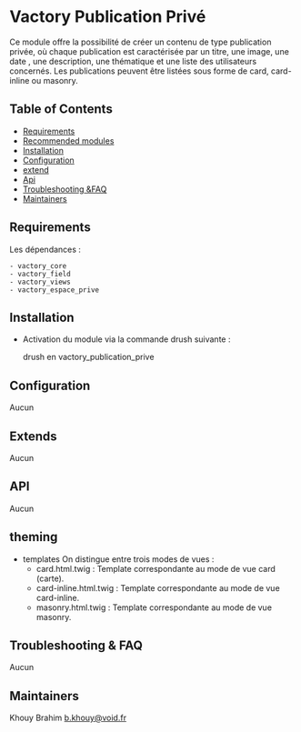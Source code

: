 
# Vactory Publication Privé

Ce module offre la possibilité de créer un contenu de type publication privée,
où chaque publication est caractérisée par un titre, une image, une date , une 
description, une thématique et une liste des utilisateurs concernés.
Les publications peuvent être listées sous forme de card, card-inline 
ou masonry.


## Table of Contents
 * [Requirements](#Requirements)
 * [Recommended modules](#recommended-modules)
 * [Installation](#installation)
 * [Configuration](#configuration)
 * [extend](#extend)
 * [Api](#api)
 * [Troubleshooting &FAQ](#Troubleshooting&FAQ)
 * [Maintainers](#Maintainers)

## Requirements

Les dépendances :

    - vactory_core
    - vactory_field
    - vactory_views
    - vactory_espace_prive

## Installation
- Activation du module via la commande drush suivante :

    drush en vactory_publication_prive

## Configuration
Aucun

## Extends
Aucun

##  API
Aucun

## theming

*  templates
On distingue entre trois modes de vues :
	* card.html.twig : Template correspondante au mode de vue card (carte).
	* card-inline.html.twig : Template correspondante au mode de vue card-inline.
	* masonry.html.twig : Template correspondante au mode de vue masonry.
## Troubleshooting & FAQ
Aucun

## Maintainers

Khouy Brahim
<b.khouy@void.fr>
